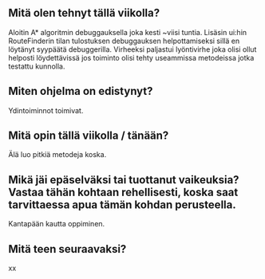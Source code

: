 ## Mitä olen tehnyt tällä viikolla?

Aloitin A* algoritmin debuggauksella joka kesti ~viisi tuntia. Lisäsin ui:hin RouteFinderin tilan tulostuksen debuggauksen helpottamiseksi sillä en löytänyt syypäätä debuggerilla. Virheeksi paljastui lyöntivirhe joka olisi ollut helposti löydettävissä jos toiminto olisi tehty useammissa metodeissa jotka testattu kunnolla.


## Miten ohjelma on edistynyt?

Ydintoiminnot toimivat.


## Mitä opin tällä viikolla / tänään?

Älä luo pitkiä metodeja koska.


## Mikä jäi epäselväksi tai tuottanut vaikeuksia? Vastaa tähän kohtaan rehellisesti, koska saat tarvittaessa apua tämän kohdan perusteella.

Kantapään kautta oppiminen.


## Mitä teen seuraavaksi?

xx